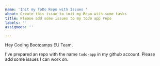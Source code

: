 ```yaml
---
name: 'Init my ToDo Repo with Issues '
about: Create this issue to init my Repo with some tasks
title: Please add some issues to my todo app repo
labels: ''
assignees: ''

---
```


Hey Coding Bootcamps EU Team,

I've prepared an repo with the name `todo-app` in my github account.
Please add some issues I can work on.
